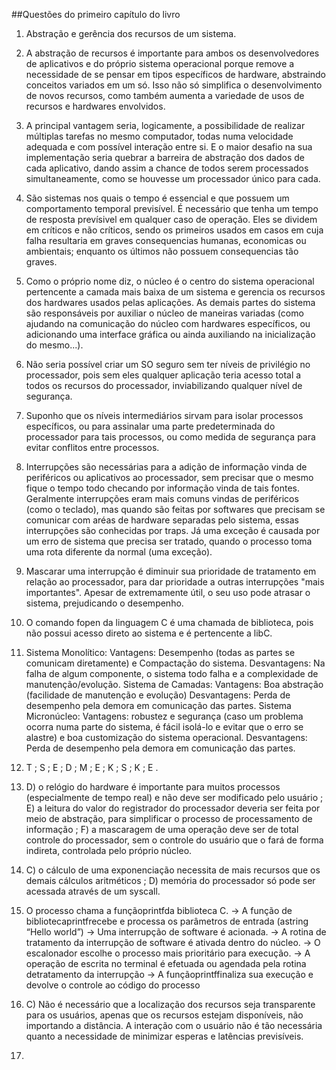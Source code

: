 ##Questões do primeiro capítulo do livro

1. Abstração e gerência dos recursos de um sistema.

2. A abstração de recursos é importante para ambos os desenvolvedores de aplicativos e do próprio sistema operacional porque remove a necessidade de se pensar em tipos específicos de hardware, abstraindo conceitos variados em um só. Isso não só simplifica o desenvolvimento de novos recursos, como também aumenta a variedade de usos de recursos e hardwares envolvidos.

3. A principal vantagem seria, logicamente, a possibilidade de realizar múltiplas tarefas no mesmo computador, todas numa velocidade adequada e com possível interação entre si. E o maior desafio na sua implementação seria quebrar a barreira de abstração dos dados de cada aplicativo, dando assim a chance de todos serem processados simultaneamente, como se houvesse um processador único para cada.

4. São sistemas nos quais o tempo é essencial e que possuem um comportamento temporal previsível. É necessário que tenha um tempo de resposta prevísivel em qualquer caso de operação. Eles se dividem em críticos e não críticos, sendo os primeiros usados em casos em cuja falha resultaria em graves consequencias humanas, economicas ou ambientais; enquanto os últimos não possuem consequencias tão graves.

5. Como o próprio nome diz, o núcleo é o centro do sistema operacional pertencente a camada mais baixa de um sistema e gerencia os recursos dos hardwares usados pelas aplicações. As demais partes do sistema são responsáveis por auxiliar o núcleo de maneiras variadas (como ajudando na comunicação do núcleo com hardwares específicos, ou adicionando uma interface gráfica ou ainda auxiliando na inicialização do mesmo...).

 6. Não seria possível criar um SO seguro sem ter níveis de privilégio no processador, pois sem eles qualquer aplicação teria acesso total a todos os recursos do processador, inviabilizando qualquer nível de segurança.
 
 7. Suponho que os níveis intermediários sirvam para isolar processos específicos, ou para assinalar uma parte predeterminada do processador para tais processos, ou como medida de segurança para evitar conflitos entre processos.
 
 8. Interrupções são necessárias para a adição de informação vinda de periféricos ou aplicativos ao processador, sem precisar que o mesmo fique o tempo todo checando por informação vinda de tais fontes. Geralmente interrupções eram mais comuns vindas de periféricos (como o teclado), mas quando são feitas por softwares que precisam se comunicar com aréas de hardware separadas pelo sistema, essas interrupções são conhecidas por traps. Já uma exceção é causada por um erro de sistema que precisa ser tratado, quando o processo toma uma rota diferente da normal (uma exceção).
 
 9. Mascarar uma interrupção é diminuir sua prioridade de tratamento em relação ao processador, para dar prioridade a outras interrupções "mais importantes". Apesar de extremamente útil, o seu uso pode atrasar o sistema, prejudicando o desempenho.
 
 10. O comando fopen da linguagem C é uma chamada de biblioteca, pois não possui acesso direto ao sistema e é pertencente a libC.
 
 11. Sistema Monolítico: Vantagens: Desempenho (todas as partes se comunicam diretamente) e Compactação do sistema. Desvantagens: Na falha de algum componente, o sistema todo falha e a complexidade de manutenção/evolução.
 Sistema de Camadas: Vantagens: Boa abstração (facilidade de manutenção e evolução) Desvantagens: Perda de desempenho pela demora em comunicação das partes.
 Sistema Micronúcleo: Vantagens: robustez e segurança (caso um problema ocorra numa parte do sistema, é fácil isolá-lo e evitar que o erro se alastre) e boa customização do sistema operacional. Desvantagens: Perda de desempenho pela demora em comunicação das partes.
 
 12. T ; S ; E ; D ; M ; E ; K ; S ; K ; E .
 
 13. D) o relógio do hardware é importante para muitos processos (especialmente de tempo real) e não deve ser modificado pelo usuário ; E) a leitura do valor do registrador do processador deveria ser feita por meio de abstração, para simplificar o processo de processamento de informação ; F) a mascaragem de uma operação deve ser de total controle do processador, sem o controle do usuário que o fará de forma indireta, controlada pelo próprio núcleo.
 
 14. C) o cálculo de uma exponenciação necessita de mais recursos que os demais cálculos aritméticos ; D) memória do processador só pode ser acessada através de um syscall.
 
 15. O processo chama a funçãoprintfda biblioteca C. -> A função de bibliotecaprintfrecebe e processa os parâmetros de entrada (astring “Hello world”) -> Uma interrupção de software é acionada. -> A rotina de tratamento da interrupção de software é ativada dentro do núcleo. -> O escalonador escolhe o processo mais prioritário para execução. -> A operação de escrita no terminal é efetuada ou agendada pela rotina detratamento da interrupção -> A funçãoprintffinaliza sua execução e devolve o controle ao código do processo
 
 16. C) Não é necessário que a localização dos recursos seja transparente para os usuários, apenas que os recursos estejam disponíveis, não importando a distância. A interação com o usuário não é tão necessária quanto a necessidade de minimizar esperas e latências previsíveis.
 
 17. 
